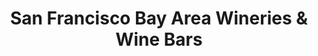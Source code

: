 ---
title: San Francisco Bay Area Wineries & Wine Bars
category: North America
image: /assets/list_images/placeholder.png
maps_url: https://maps.app.goo.gl/WWmZQeNi8UscmaiG6
---